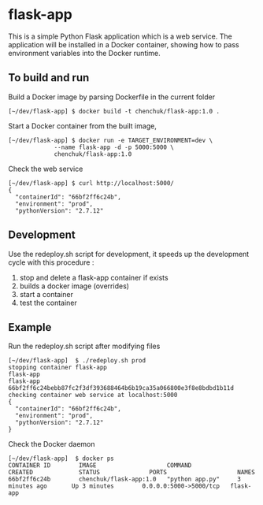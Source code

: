 # flask-app
This is a simple Python Flask application which is a web service. The application will be installed in a Docker container, showing how to pass environment variables into the Docker runtime.

## To build and run
Build a Docker image by parsing Dockerfile in the current folder
```
[~/dev/flask-app] $ docker build -t chenchuk/flask-app:1.0 .
```
Start a Docker container from the built image,
```
[~/dev/flask-app] $ docker run -e TARGET_ENVIRONMENT=dev \
             --name flask-app -d -p 5000:5000 \
             chenchuk/flask-app:1.0
```
Check the web service
```
[~/dev/flask-app] $ curl http://localhost:5000/
{
  "containerId": "66bf2ff6c24b",
  "environment": "prod",
  "pythonVersion": "2.7.12"
```
## Development
Use the redeploy.sh script for development, it speeds up the development cycle with this procedure :

1. stop and delete a flask-app container if exists
2. builds a docker image (overrides)
3. start a container
4. test the container


## Example
Run the redeploy.sh script after modifying files
```
[~/dev/flask-app]  $ ./redeploy.sh prod
stopping container flask-app
flask-app
flask-app
66bf2ff6c24bebb87fc2f3df393688464b6b19ca35a066800e3f8e8bdbd1b11d
checking container web service at localhost:5000
{
  "containerId": "66bf2ff6c24b",
  "environment": "prod",
  "pythonVersion": "2.7.12"
}
```
Check the Docker daemon
```
[~/dev/flask-app]  $ docker ps
CONTAINER ID        IMAGE                    COMMAND             CREATED             STATUS              PORTS                    NAMES
66bf2ff6c24b        chenchuk/flask-app:1.0   "python app.py"     3 minutes ago       Up 3 minutes        0.0.0.0:5000->5000/tcp   flask-app

```


